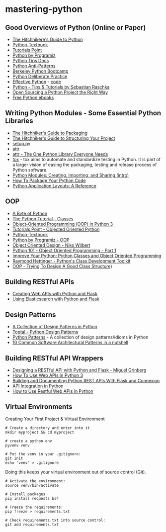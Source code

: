 # mastering-python


## Good Overviews of Python (Online or Paper)

- [The Hitchhikere's Guide to Python](https://docs.python-guide.org/)
- [Python-Textbook](https://python-textbok.readthedocs.io/en/1.0/index.html)
- [Tutorials Point](https://www.tutorialspoint.com/python)
- [Python by Programiz](https://www.programiz.com/python-programming/first-program)
- [Python Tips Docs](http://book.pythontips.com/en/latest/)
- [Python Anti-Patterns](https://docs.quantifiedcode.com/python-anti-patterns/)
- [Berkeley Python Bootcamp](https://www.youtube.com/watch?v=P5BHTrluu1M&list=PLKW2Azk23ZtSeBcvJi0JnL7PapedOvwz9&index=1)
- [Python Deliberate Practice](https://github.com/robert8138/python-deliberate-practice)
- [Effective Python](https://www.amazon.com/Effective-Python-Specific-Software-Development/dp/0134034287) - [code](https://github.com/bslatkin/effectivepython)
- [Python - Tips & Tutorials by Sebastian Raschka](https://github.com/rasbt/python_reference#-python-tips-and-tutorials)
- [Open Sourcing a Python Project the Right Way](https://jeffknupp.com/blog/2013/08/16/open-sourcing-a-python-project-the-right-way/)
- [Free Python ebooks](https://pythonbooks.revolunet.com/)



## Writing Python Modules - Some Essential Python Libraries

- [The Hitchhiker's Guide to Packaging](https://the-hitchhikers-guide-to-packaging.readthedocs.io/en/latest/index.html)
- [The Hitchhiker's Guide to Structuring Your Project](https://docs.python-guide.org/writing/structure/)
- [setup.py](https://github.com/kennethreitz/setup.py)
- [attr](https://attrs.readthedocs.io/en/stable/)
- [attr - The One Python Library Everyone Needs](https://glyph.twistedmatrix.com/2016/08/attrs.html)
- [tox](https://tox.readthedocs.io/en/latest/) - tox aims to automate and standardize testing in Python. It is part of a larger vision of easing the packaging, testing and release process of Python software.
- [Python Modules: Creating, Importing, and Sharing (intro)](https://stackabuse.com/python-modules-creating-importing-and-sharing/)
- [How To Package Your Python Code](https://python-packaging.readthedocs.io/en/latest/)
- [Python Application Layouts: A Reference](https://realpython.com/python-application-layouts/)



## OOP

- [A Byte of Python](https://python.swaroopch.com/oop.html)
- [The Python Tutorial - Classes](https://docs.python.org/3/tutorial/classes.html)
- [Object-Oriented Programming (OOP) in Python 3](https://realpython.com/python3-object-oriented-programming/)
- [Tutorials Point - Objected Oriented Python](https://www.tutorialspoint.com/python/python_classes_objects.htm)
- [Python-Textbook](https://python-textbok.readthedocs.io/en/1.0/Object_Oriented_Programming.html)
- [Python by Programiz - OOP](https://www.programiz.com/python-programming/object-oriented-programming)
- [Object Oriented Design - Niko Wilbert](https://python.g-node.org/python-summerschool-2013/_media/wiki/oop/oo_design_2013.pdf)
- [Python 101 - Object Oriented Programming - Part 1](https://medium.com/the-renaissance-developer/python-101-object-oriented-programming-part-1-7d5d06833f26)
- [Improve Your Python: Python Classes and Object Oriented Programming](https://jeffknupp.com/blog/2014/06/18/improve-your-python-python-classes-and-object-oriented-programming/)
- [Raymond Hettinger - Python's Class Development Toolkit](https://www.youtube.com/watch?v=HTLu2DFOdTg)
- [OOP - Trying To Design A Good Class Structure)](https://stackoverflow.com/questions/39922553/oop-trying-to-design-a-good-class-structure)

## Building RESTful APIs
- [Creating Web APIs with Python and Flask](https://programminghistorian.org/en/lessons/creating-apis-with-python-and-flask)
- [Using Elasticsearch with Python and Flask](https://dev.to/aligoren/using-elasticsearch-with-python-and-flask-2i0e)


## Design Patterns

- [A Collection of Design Patterns in Python](https://github.com/faif/python-patterns)
- [Toptal - Python Design Patterns](https://www.toptal.com/python/python-design-patterns)
- [Python Patterns](https://github.com/faif/python-patterns) - A collection of design patterns/idioms in Python
- [10 Common Software Architectural Patterns in a nutshell](https://towardsdatascience.com/10-common-software-architectural-patterns-in-a-nutshell-a0b47a1e9013)


## Building RESTful API Wrappers
- [Designing a RESTful API with Python and Flask - Miguel Grinberg](https://blog.miguelgrinberg.com/post/designing-a-restful-api-with-python-and-flask)
- [How To Use Web APIs in Python 3](https://www.digitalocean.com/community/tutorials/how-to-use-web-apis-in-python-3)
- [Building and Documenting Python REST APIs With Flask and Connexion](https://realpython.com/flask-connexion-rest-api/)
- [API Integration in Python](https://realpython.com/api-integration-in-python/)
- [How to Use Restful Web APIs in Python](https://code.tutsplus.com/articles/how-to-use-restful-web-apis-in-python--cms-29493)






## Virtual Environments

Creating Your First Project & Virtual Environment

```
# Create a directory and enter into it
mkdir myproject && cd myproject

# create a python env
pyvenv venv

# Put the venv in your .gitignore:
git init
echo 'venv' > .gitignore
```
Doing this keeps your virtual environment out of source control (Git).
```
# Activate the environment:
source venv/bin/activate

# Install packages
pip install requests bs4

# Freeze the requirements:
pip freeze > requirements.txt

# Check requirements.txt into source control:
git add requirements.txt
```


